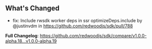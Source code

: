 ## What's Changed
* fix: Include rwsdk worker deps in ssr optimizeDeps.include by @justinvdm in https://github.com/redwoodjs/sdk/pull/788


**Full Changelog**: https://github.com/redwoodjs/sdk/compare/v1.0.0-alpha.18...v1.0.0-alpha.19
